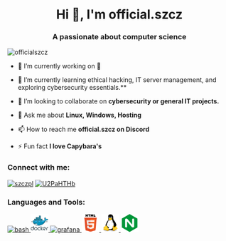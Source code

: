 <h1 align="center">Hi 👋, I'm official.szcz</h1>
<h3 align="center">A passionate about computer science</h3>

<p align="left"> <img src="https://komarev.com/ghpvc/?username=officialszcz&label=Profile%20views&color=0e75b6&style=flat" alt="officialszcz" /> </p>

- 🔭 I’m currently working on 👀

- 🌱 I’m currently learning ethical hacking, IT server management, and exploring cybersecurity essentials.**

- 👯 I’m looking to collaborate on **cybersecurity or general IT projects.**

- 💬 Ask me about **Linux, Windows, Hosting**

- 📫 How to reach me **official.szcz on Discord**

- ⚡ Fun fact **I love Capybara's**

<h3 align="left">Connect with me:</h3>
<p align="left">
<a href="https://www.youtube.com/c/szczpl" target="blank"><img align="center" src="https://raw.githubusercontent.com/rahuldkjain/github-profile-readme-generator/master/src/images/icons/Social/youtube.svg" alt="szczpl" height="30" width="40" /></a>
<a href="https://discord.gg/U2PaHTHb" target="blank"><img align="center" src="https://raw.githubusercontent.com/rahuldkjain/github-profile-readme-generator/master/src/images/icons/Social/discord.svg" alt="U2PaHTHb" height="30" width="40" /></a>
</p>

<h3 align="left">Languages and Tools:</h3>
<p align="left"> <a href="https://www.gnu.org/software/bash/" target="_blank" rel="noreferrer"> <img src="https://www.vectorlogo.zone/logos/gnu_bash/gnu_bash-icon.svg" alt="bash" width="40" height="40"/> </a> <a href="https://www.docker.com/" target="_blank" rel="noreferrer"> <img src="https://raw.githubusercontent.com/devicons/devicon/master/icons/docker/docker-original-wordmark.svg" alt="docker" width="40" height="40"/> </a> <a href="https://grafana.com" target="_blank" rel="noreferrer"> <img src="https://www.vectorlogo.zone/logos/grafana/grafana-icon.svg" alt="grafana" width="40" height="40"/> </a> <a href="https://www.w3.org/html/" target="_blank" rel="noreferrer"> <img src="https://raw.githubusercontent.com/devicons/devicon/master/icons/html5/html5-original-wordmark.svg" alt="html5" width="40" height="40"/> </a> <a href="https://www.linux.org/" target="_blank" rel="noreferrer"> <img src="https://raw.githubusercontent.com/devicons/devicon/master/icons/linux/linux-original.svg" alt="linux" width="40" height="40"/> </a> <a href="https://www.nginx.com" target="_blank" rel="noreferrer"> <img src="https://raw.githubusercontent.com/devicons/devicon/master/icons/nginx/nginx-original.svg" alt="nginx" width="40" height="40"/> </a> </p>

